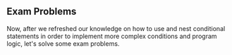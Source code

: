 ## Exam Problems

Now, after we refreshed our knowledge on how to use and nest conditional statements in order to implement more complex conditions and program logic, let's solve some exam problems.
